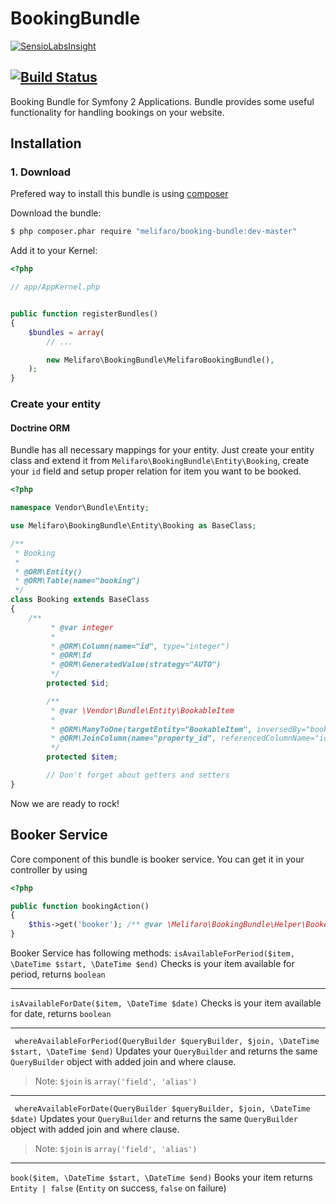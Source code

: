 BookingBundle
=============
[![SensioLabsInsight](https://insight.sensiolabs.com/projects/077bcf9f-3153-423b-bd97-dd580ab81d4c/big.png)](https://insight.sensiolabs.com/projects/077bcf9f-3153-423b-bd97-dd580ab81d4c)

[![Build Status](https://travis-ci.org/me1ifaro/MelifaroBookingBundle.svg?branch=master)](https://travis-ci.org/me1ifaro/MelifaroBookingBundle)
-------------
Booking Bundle for Symfony 2 Applications. Bundle provides some useful functionality for handling bookings
on your website.


Installation
-------------

### 1. Download
Prefered way to install this bundle is using [composer](http://getcomposer.org)

Download the bundle:
```bash
$ php composer.phar require "melifaro/booking-bundle:dev-master"
```
Add it to your Kernel:

```php
<?php

// app/AppKernel.php


public function registerBundles()
{
    $bundles = array(
        // ...

        new Melifaro\BookingBundle\MelifaroBookingBundle(),
    );
}
```
### Create your entity

#### Doctrine ORM
Bundle has all necessary mappings for your entity. Just create your entity class and extend it from
```Melifaro\BookingBundle\Entity\Booking```, create your ```id``` field and setup proper relation for
item you want to be booked.

```php
<?php

namespace Vendor\Bundle\Entity;

use Melifaro\BookingBundle\Entity\Booking as BaseClass;

/**
 * Booking
 *
 * @ORM\Entity()
 * @ORM\Table(name="booking")
 */
class Booking extends BaseClass
{
    /**
         * @var integer
         *
         * @ORM\Column(name="id", type="integer")
         * @ORM\Id
         * @ORM\GeneratedValue(strategy="AUTO")
         */
        protected $id;

        /**
         * @var \Vendor\Bundle\Entity\BookableItem
         *
         * @ORM\ManyToOne(targetEntity="BookableItem", inversedBy="bookings")
         * @ORM\JoinColumn(name="property_id", referencedColumnName="id")
         */
        protected $item;

        // Don't forget about getters and setters
}

```

Now we are ready to rock!

Booker Service
--------------

Core component of this bundle is booker service. You can get it in your controller by using
```php
<?php

public function bookingAction()
{
    $this->get('booker'); /** @var \Melifaro\BookingBundle\Helper\Booker */
}
```

Booker Service has following methods: ``` isAvailableForPeriod($item, \DateTime $start, \DateTime $end) ``` Checks is your item available for period,
returns ```boolean```

---

``` isAvailableForDate($item, \DateTime $date) ``` Checks is your item available for date, returns ```boolean```

---

``` whereAvailableForPeriod(QueryBuilder $queryBuilder, $join, \DateTime $start, \DateTime $end)``` Updates your
```QueryBuilder``` and returns the same ```QueryBuilder``` object with added join and where clause.
> Note: ```$join``` is ```array('field', 'alias')```

---

``` whereAvailableForDate(QueryBuilder $queryBuilder, $join, \DateTime $date)``` Updates your
```QueryBuilder``` and returns the same ```QueryBuilder``` object with added join and where clause.
> Note: ```$join``` is ```array('field', 'alias')```

---

``` book($item, \DateTime $start, \DateTime $end) ``` Books your item returns ```Entity | false``` (```Entity```
on success, ```false``` on failure)